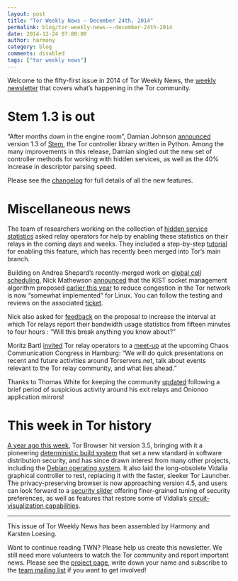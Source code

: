 ```yaml
---
layout: post
title: "Tor Weekly News — December 24th, 2014"
permalink: blog/tor-weekly-news-—-december-24th-2014
date: 2014-12-24 07:00:00
author: harmony
category: blog
comments: disabled
tags: ["tor weekly news"]
---
```


Welcome to the fifty-first issue in 2014 of Tor Weekly News, the [weekly newsletter](https://lists.torproject.org/cgi-bin/mailman/listinfo/tor-news) that covers what’s happening in the Tor community.

Stem 1.3 is out
===============

“After months down in the engine room”, Damian Johnson [announced](https://blog.torproject.org/blog/stem-release-13) version 1.3 of [Stem](https://stem.torproject.org/), the Tor controller library written in Python. Among the many improvements in this release, Damian singled out the new set of controller methods for working with hidden services, as well as the 40% increase in descriptor parsing speed.

Please see the [changelog](https://stem.torproject.org/change_log.html#version-1-3) for full details of all the new features.

Miscellaneous news
==================

The team of researchers working on the collection of [hidden service statistics](https://bugs.torproject.org/13509) asked relay operators for help by enabling these statistics on their relays in the coming days and weeks. They included a step-by-step [tutorial](https://lists.torproject.org/pipermail/tor-relays/2014-December/005953.html) for enabling this feature, which has recently been merged into Tor’s main branch.

Building on Andrea Shepard’s recently-merged work on [global cell scheduling](https://bugs.torproject.org/9262), Nick Mathewson [announced](https://lists.torproject.org/pipermail/tor-dev/2014-December/008001.html) that the KIST socket management algorithm proposed [earlier this year](http://www.robgjansen.com/publications/kist-sec2014.pdf) to reduce congestion in the Tor network is now “somewhat implemented” for Linux. You can follow the testing and reviews on the associated [ticket](https://bugs.torproject.org/12890).

Nick also asked for [feedback](https://lists.torproject.org/pipermail/tor-dev/2014-December/008007.html) on the proposal to increase the interval at which Tor relays report their bandwidth usage statistics from fifteen minutes to four hours [](https://bugs.torproject.org/13988): “Will this break anything you know about?”

Moritz Bartl [invited](https://lists.torproject.org/pipermail/tor-relays/2014-December/005958.html) Tor relay operators to a [meet-up](https://events.ccc.de/congress/2014/wiki/Session:Tor_Relay_Operators_Meetup) at the upcoming Chaos Communication Congress in Hamburg: “We will do quick presentations on recent and future activities around Torservers.net, talk about events relevant to the Tor relay community, and what lies ahead.”

Thanks to Thomas White for keeping the community [updated](https://lists.torproject.org/pipermail/tor-talk/2014-December/036067.html) following a brief period of suspicious activity around his exit relays and Onionoo application mirrors!

This week in Tor history
========================

[A year ago this week](https://lists.torproject.org/pipermail/tor-news/2013-December/000026.html), Tor Browser hit version 3.5, bringing with it a pioneering [deterministic build system](https://blog.torproject.org/blog/deterministic-builds-part-one-cyberwar-and-global-compromise) that set a new standard in software distribution security, and has since drawn interest from many other projects, including the [Debian operating system](https://wiki.debian.org/ReproducibleBuilds). It also laid the long-obsolete Vidalia graphical controller to rest, replacing it with the faster, sleeker Tor Launcher. The privacy-preserving browser is now approaching version 4.5, and users can look forward to a [security slider](https://bugs.torproject.org/9387) offering finer-grained tuning of security preferences, as well as features that restore some of Vidalia’s [circuit-visualization capabilities](https://bugs.torproject.org/8641).

* * * * *

This issue of Tor Weekly News has been assembled by Harmony and Karsten Loesing.

Want to continue reading TWN? Please help us create this newsletter. We still need more volunteers to watch the Tor community and report important news. Please see the [project page](https://trac.torproject.org/projects/tor/wiki/TorWeeklyNews), write down your name and subscribe to the [team mailing list](https://lists.torproject.org/cgi-bin/mailman/listinfo/news-team) if you want to get involved!
